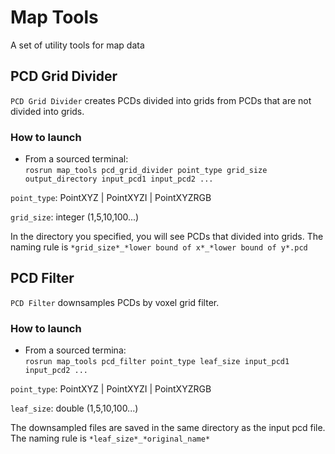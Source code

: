 # Map Tools

A set of utility tools for map data

## PCD Grid Divider
`PCD Grid Divider` creates PCDs divided into grids from PCDs that are not divided into grids.

### How to launch
* From a sourced terminal:\
`rosrun map_tools pcd_grid_divider point_type grid_size output_directory input_pcd1 input_pcd2 ...`

``point_type``: PointXYZ | PointXYZI | PointXYZRGB

``grid_size``: integer (1,5,10,100...)

In the directory you specified, you will see PCDs that divided into grids.
The naming rule is ``*grid_size*_*lower bound of x*_*lower bound of y*.pcd``

## PCD Filter
`PCD Filter` downsamples PCDs by voxel grid filter.

### How to launch
* From a sourced termina:\
`rosrun map_tools pcd_filter point_type leaf_size input_pcd1 input_pcd2 ...`

``point_type``: PointXYZ | PointXYZI | PointXYZRGB

``leaf_size``: double (1,5,10,100...)

The downsampled files are saved in the same directory as the input pcd file.
The naming rule is ``*leaf_size*_*original_name*``
